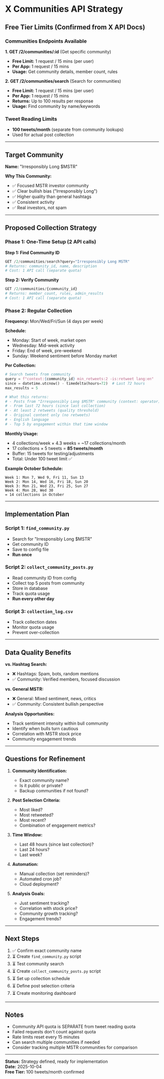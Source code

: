 # X Communities API Strategy

## Free Tier Limits (Confirmed from X API Docs)

### Communities Endpoints Available

**1. GET /2/communities/:id** (Get specific community)
- **Free Limit:** 1 request / 15 mins (per user)
- **Per App:** 1 request / 15 mins
- **Usage:** Get community details, member count, rules

**2. GET /2/communities/search** (Search for communities)
- **Free Limit:** 1 request / 15 mins (per user)
- **Per App:** 1 request / 15 mins
- **Returns:** Up to 100 results per response
- **Usage:** Find community by name/keywords

### Tweet Reading Limits
- **100 tweets/month** (separate from community lookups)
- Used for actual post collection

---

## Target Community

**Name:** "Irresponsibly Long $MSTR"

**Why This Community:**
- ✅ Focused MSTR investor community
- ✅ Clear bullish bias ("Irresponsibly Long")
- ✅ Higher quality than general hashtags
- ✅ Consistent activity
- ✅ Real investors, not spam

---

## Proposed Collection Strategy

### Phase 1: One-Time Setup (2 API calls)

**Step 1: Find Community ID**
```python
GET /2/communities/search?query="Irresponsibly Long MSTR"
# Returns: community_id, name, description
# Cost: 1 API call (separate quota)
```

**Step 2: Verify Community**
```python
GET /2/communities/{community_id}
# Returns: member_count, rules, admin_results
# Cost: 1 API call (separate quota)
```

### Phase 2: Regular Collection

**Frequency:** Mon/Wed/Fri/Sun (4 days per week)

**Schedule:**
- Monday: Start of week, market open
- Wednesday: Mid-week activity
- Friday: End of week, pre-weekend
- Sunday: Weekend sentiment before Monday market

**Per Collection:**
```python
# Search tweets from community
query = f"context:{community_id} min_retweets:2 -is:retweet lang:en"
since = datetime.utcnow() - timedelta(hours=72)  # Last 72 hours
max_results = 5

# What this returns:
# - Posts from "Irresponsibly Long $MSTR" community (context: operator)
# - From last 72 hours (since last collection)
# - At least 2 retweets (quality threshold)
# - Original content only (no retweets)
# - English language
# - Top 5 by engagement within that time window
```

**Monthly Usage:**
- 4 collections/week × 4.3 weeks = ~17 collections/month
- 17 collections × 5 tweets = **85 tweets/month**
- Buffer: 15 tweets for testing/adjustments
- Total: Under 100 tweet limit ✅

**Example October Schedule:**
```
Week 1: Mon 7, Wed 9, Fri 11, Sun 13
Week 2: Mon 14, Wed 16, Fri 18, Sun 20
Week 3: Mon 21, Wed 23, Fri 25, Sun 27
Week 4: Mon 28, Wed 30
= 14 collections in October
```

---

## Implementation Plan

### Script 1: `find_community.py`
- Search for "Irresponsibly Long $MSTR"
- Get community ID
- Save to config file
- **Run once**

### Script 2: `collect_community_posts.py`
- Read community ID from config
- Collect top 5 posts from community
- Store in database
- Track quota usage
- **Run every other day**

### Script 3: `collection_log.csv`
- Track collection dates
- Monitor quota usage
- Prevent over-collection

---

## Data Quality Benefits

**vs. Hashtag Search:**
- ❌ Hashtags: Spam, bots, random mentions
- ✅ Community: Verified members, focused discussion

**vs. General MSTR:**
- ❌ General: Mixed sentiment, news, critics
- ✅ Community: Consistent bullish perspective

**Analysis Opportunities:**
- Track sentiment intensity within bull community
- Identify when bulls turn cautious
- Correlation with MSTR stock price
- Community engagement trends

---

## Questions for Refinement

1. **Community Identification:**
   - Exact community name?
   - Is it public or private?
   - Backup communities if not found?

2. **Post Selection Criteria:**
   - Most liked?
   - Most retweeted?
   - Most recent?
   - Combination of engagement metrics?

3. **Time Window:**
   - Last 48 hours (since last collection)?
   - Last 24 hours?
   - Last week?

4. **Automation:**
   - Manual collection (set reminders)?
   - Automated cron job?
   - Cloud deployment?

5. **Analysis Goals:**
   - Just sentiment tracking?
   - Correlation with stock price?
   - Community growth tracking?
   - Engagement trends?

---

## Next Steps

1. ✅ Confirm exact community name
2. ⏳ Create `find_community.py` script
3. ⏳ Test community search
4. ⏳ Create `collect_community_posts.py` script
5. ⏳ Set up collection schedule
6. ⏳ Define post selection criteria
7. ⏳ Create monitoring dashboard

---

## Notes

- Community API quota is SEPARATE from tweet reading quota
- Failed requests don't count against quota
- Rate limits reset every 15 minutes
- Can search multiple communities if needed
- Consider tracking multiple MSTR communities for comparison

---

**Status:** Strategy defined, ready for implementation  
**Date:** 2025-10-04  
**Free Tier:** 100 tweets/month confirmed
